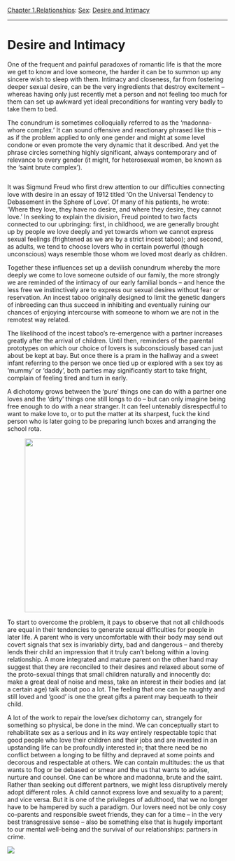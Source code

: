 [Chapter 1.Relationships](https://www.theschooloflife.com/thebookoflife/category/relationships/): [Sex](https://www.theschooloflife.com/thebookoflife/category/relationships/sex/): [Desire and Intimacy](https://www.theschooloflife.com/thebookoflife/desire-and-intimacy/)

* * *

# Desire and Intimacy

One of the frequent and painful paradoxes of romantic life is that the more we get to know and love someone, the harder it can be to summon up any sincere wish to sleep with them. Intimacy and closeness, far from fostering deeper sexual desire, can be the very ingredients that destroy excitement – whereas having only just recently met a person and not feeling too much for them can set up awkward yet ideal preconditions for wanting very badly to take them to bed.

The conundrum is sometimes colloquially referred to as the ‘madonna-whore complex.’ It can sound offensive and reactionary phrased like this – as if the problem applied to only one gender and might at some level condone or even promote the very dynamic that it described. And yet the phrase circles something highly significant, always contemporary and of relevance to every gender (it might, for heterosexual women, be known as the ‘saint brute complex’).

<figure class="aligncenter"><img src="https://www.theschooloflife.com/thebookoflife/wp-content/uploads/2019/06/46d440d3fe9fa8abdc00f3e4c27dc1ad-1024x691.jpg" alt="" class="wp-image-23366" srcset="https://www.theschooloflife.com/thebookoflife/wp-content/uploads/2019/06/46d440d3fe9fa8abdc00f3e4c27dc1ad-1024x691.jpg 1024w, https://www.theschooloflife.com/thebookoflife/wp-content/uploads/2019/06/46d440d3fe9fa8abdc00f3e4c27dc1ad-300x203.jpg 300w, https://www.theschooloflife.com/thebookoflife/wp-content/uploads/2019/06/46d440d3fe9fa8abdc00f3e4c27dc1ad-768x518.jpg 768w, https://www.theschooloflife.com/thebookoflife/wp-content/uploads/2019/06/46d440d3fe9fa8abdc00f3e4c27dc1ad.jpg 1200w" sizes="(max-width: 1024px) 100vw, 1024px"></figure>

It was Sigmund Freud who first drew attention to our difficulties connecting love with desire in an essay of 1912 titled ‘On the Universal Tendency to Debasement in the Sphere of Love’. Of many of his patients, he wrote: ‘Where they love, they have no desire, and where they desire, they cannot love.’ In seeking to explain the division, Freud pointed to two facts connected to our upbringing: first, in childhood, we are generally brought up by people we love deeply and yet towards whom we cannot express sexual feelings (frightened as we are by a strict incest taboo); and second, as adults, we tend to choose lovers who in certain powerful (though unconscious) ways resemble those whom we loved most dearly as children.

Together these influences set up a devilish conundrum whereby the more deeply we come to love someone outside of our family, the more strongly we are reminded of the intimacy of our early familial bonds – and hence the less free we instinctively are to express our sexual desires without fear or reservation. An incest taboo originally designed to limit the genetic dangers of inbreeding can thus succeed in inhibiting and eventually ruining our chances of enjoying intercourse with someone to whom we are not in the remotest way related.

The likelihood of the incest taboo’s re-emergence with a partner increases greatly after the arrival of children. Until then, reminders of the parental prototypes on which our choice of lovers is subconsciously based can just about be kept at bay. But once there is a pram in the hallway and a sweet infant referring to the person we once tied up or explored with a sex toy as ‘mummy’ or ‘daddy’, both parties may significantly start to take fright, complain of feeling tired and turn in early.

A dichotomy grows between the ‘pure’ things one can do with a partner one loves and the ‘dirty’ things one still longs to do – but can only imagine being free enough to do with a near stranger. It can feel untenably disrespectful to want to make love to, or to put the matter at its sharpest, fuck the kind person who is later going to be preparing lunch boxes and arranging the school rota.

<figure class="aligncenter is-resized"><img src="https://www.theschooloflife.com/thebookoflife/wp-content/uploads/2019/06/the-dreamers-1200-1200-675-675-crop-000000-1024x576.jpg" alt="" class="wp-image-23360" width="706" height="397" srcset="https://www.theschooloflife.com/thebookoflife/wp-content/uploads/2019/06/the-dreamers-1200-1200-675-675-crop-000000-1024x576.jpg 1024w, https://www.theschooloflife.com/thebookoflife/wp-content/uploads/2019/06/the-dreamers-1200-1200-675-675-crop-000000-300x169.jpg 300w, https://www.theschooloflife.com/thebookoflife/wp-content/uploads/2019/06/the-dreamers-1200-1200-675-675-crop-000000-768x432.jpg 768w, https://www.theschooloflife.com/thebookoflife/wp-content/uploads/2019/06/the-dreamers-1200-1200-675-675-crop-000000.jpg 1200w" sizes="(max-width: 706px) 100vw, 706px"></figure>

To start to overcome the problem, it pays to observe that not all childhoods are equal in their tendencies to generate sexual difficulties for people in later life. A parent who is very uncomfortable with their body may send out covert signals that sex is invariably dirty, bad and dangerous – and thereby lends their child an impression that it truly can’t belong within a loving relationship. A more integrated and mature parent on the other hand may suggest that they are reconciled to their desires and relaxed about some of the proto-sexual things that small children naturally and innocently do: make a great deal of noise and mess, take an interest in their bodies and (at a certain age) talk about poo a lot. The feeling that one can be naughty and still loved and ‘good’ is one the great gifts a parent may bequeath to their child.

A lot of the work to repair the love/sex dichotomy can, strangely for something so physical, be done in the mind. We can conceptually start to rehabilitate sex as a serious and in its way entirely respectable topic that good people who love their children and their jobs and are invested in an upstanding life can be profoundly interested in; that there need be no conflict between a longing to be filthy and depraved at some points and decorous and respectable at others. We can contain multitudes: the us that wants to flog or be debased or smear and the us that wants to advise, nurture and counsel. One can be whore and madonna, brute and the saint. Rather than seeking out different partners, we might less disruptively merely adopt different roles. A child cannot express love and sexuality to a parent; and vice versa. But it is one of the privileges of adulthood, that we no longer have to be hampered by such a paradigm. Our lovers need not be only cosy co-parents and responsible sweet friends, they can for a time – in the very best transgressive sense – also be something else that is hugely important to our mental well-being and the survival of our relationships: partners in crime.

[![](https://img.youtube.com/vi/OPsMVn431lc/0.jpg)](https://www.youtube.com/embed/OPsMVn431lc '')
